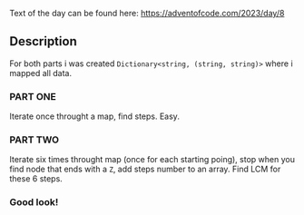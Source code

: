 ﻿Text of the day can be found here:
https://adventofcode.com/2023/day/8

## Description

For both parts i was created `Dictionary<string, (string, string)>` where i mapped all data.

### PART ONE
Iterate once throught a map, find steps. Easy.

### PART TWO
Iterate six times throught map (once for each starting poing), stop when you find node that ends with a `Z`, add steps number to an array. Find LCM for these 6 steps. 

### Good look!
